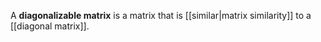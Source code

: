 A **diagonalizable matrix** is a matrix that is [[similar|matrix similarity]] to a [[diagonal matrix]].